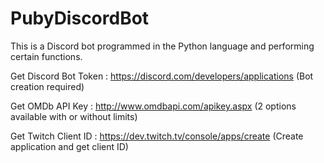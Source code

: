 # PubyDiscordBot

This is a Discord bot programmed in the Python language and performing certain functions.

Get Discord Bot Token : https://discord.com/developers/applications (Bot creation required)

Get OMDb API Key : http://www.omdbapi.com/apikey.aspx (2 options available with or without limits)

Get Twitch Client ID : https://dev.twitch.tv/console/apps/create (Create application and get client ID)

